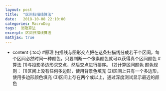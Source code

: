 ```yaml
---
layout: post
title:  "区间扫描线算法"
date:   2018-10-08 22:10:00
categories: MacroDog
tags:  消隐算法
excerpt: 区间扫描线算法
mathjax: true
---
```

* content
{:toc}
#原理
扫描线与图形交点把在这条扫描线分成若干个区间，每个区间必然时同一种颜色，只要判断一个像素颜色就可以获得真个区间颜色
#算法
(1)与投影多边形求交点，然后交点进行排序。
(2)计算区间颜色
    颜色规则：
    (1)区间上没有任何多边形，使用背景色填充
    (2)区间上只有一个多边形，使用多边形颜色填充
    (3)区间上存在两个或以上，通过深度测试显示最近的颜色

